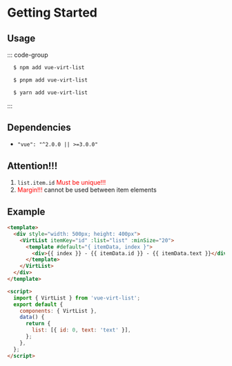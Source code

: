 # Getting Started

## Usage

::: code-group

```sh [npm]
  $ npm add vue-virt-list
```

```sh [pnpm]
  $ pnpm add vue-virt-list
```

```sh [yarn]
  $ yarn add vue-virt-list
```

:::

## Dependencies

- `"vue": "^2.0.0 || >=3.0.0"`

## Attention!!!

1. `list.item.id` <font color="#f00">Must be unique!!!</font>
2. <font color="#f00">Margin!!!</font> cannot be used between item elements

## Example

```html
<template>
  <div style="width: 500px; height: 400px">
    <VirtList itemKey="id" :list="list" :minSize="20">
      <template #default="{ itemData, index }">
        <div>{{ index }} - {{ itemData.id }} - {{ itemData.text }}</div>
      </template>
    </VirtList>
  </div>
</template>

<script>
  import { VirtList } from 'vue-virt-list';
  export default {
    components: { VirtList },
    data() {
      return {
        list: [{ id: 0, text: 'text' }],
      };
    },
  };
</script>
```
